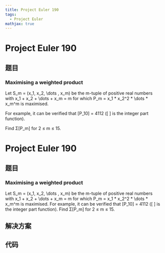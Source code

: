 ```yaml
---
title: Project Euler 190
tags:
  - Project Euler
mathjax: true
---
```

<escape><!-- more --></escape>
    
# Project Euler 190
## 题目
### Maximising a weighted product

Let S_m = (x_1, x_2, \dots , x_m) be the m-tuple of positive real numbers with x_1 + x_2 + \dots + x_m = m for which P_m = x_1 * x_2^2 * \dots * x_m^m is maximised.

For example, it can be verified that [P_10] = 4112 ([ ] is the integer part function).

Find Σ[P_m] for 2 ≤ m ≤ 15.


# Project Euler 190
## 题目
### Maximising a weighted product
Let S_m = (x_1, x_2, \dots , x_m) be the m-tuple of positive real numbers with x_1 + x_2 + \dots + x_m = m for which P_m = x_1 * x_2^2 * \dots * x_m^m is maximised.
For example, it can be verified that [P_10] = 4112 ([ ] is the integer part function).
Find Σ[P_m] for 2 ≤ m ≤ 15.


## 解决方案


## 代码


